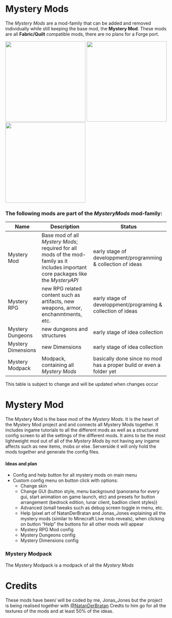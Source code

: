 # Mystery Mods
The *Mystery Mods* are a mod-family that can be added and removed individually while still keeping the base mod, the **Mystery Mod**.
These mods are all **Fabric/Quilt** compatible mods, there are no plans for a Forge port.

<img src="https://jonasjones.me/uploads/mod-badges/fabric-api.png" width="250px">
<img src="https://jonasjones.me/uploads/mod-badges/forge-support.png" width="250px">
<img src="https://jonasjones.me/uploads/mod-badges/available-modrinth.png" width="250px">

### The following mods are part of the *MysteryMods* mod-family:
| Name               | Description                                                                                                                          | Status                                                              |
|--------------------|--------------------------------------------------------------------------------------------------------------------------------------|---------------------------------------------------------------------|
| Mystery Mod        | Base mod of all *Mystery Mods*; required for all mods of the mod-family as it includes important core packages like the *MysteryAPI* | early stage of developpment/programming & collection of ideas       |
| Mystery RPG        | new RPG related content such as artifacts, new weapons, armor, enchanmtments, etc.                                                   | early stage of developpment/programing & collection of ideas        |
| Mystery Dungeons   | new dungeons and structures                                                                                                          | early stage of idea collection                                      |
| Mystery Dimensions | new Dimensions                                                                                                                       | early stage of idea collection                                      |
| Mystery Modpack    | Modpack, containing all *Mystery Mods*                                                                                               | basically done since no mod has a proper build or even a folder yet |

This table is subject to change and will be updated when changes occur

# Mystery Mod
The Mystery Mod is the base mod of the *Mystery Mods*. It is the heart of the Mystery Mod project and and connects all Mystery Mods together. It includes ingame tutorials to all the different mods as well as a structured config screen to all the settings of the different mods. It aims to be the most lightweight mod out of all of the *Mystery Mods* by not having any ingame affects such as new items, mobs or else. Serverside it will only hold the mods together and generate the config files.

#### Ideas and plan
- Config and help button for all mystery mods on main menu
- Custom config menu on button click with options:
	- Change skin
	- Change GUI (button style, menu background (panorama for every gui, start animation on game launch, etc) and presets for button arrangement (bedrock edition, lunar client, badlion client styles))
	- Advanced (small tweaks such as debug screen toggle in menu, etc.
	- Help (pixel art of NatanDerBratan and Jonas_Jones explaining all the mystery mods (similar to Minecraft Live mob reveals), when clicking on button “Help” the buttons for all other mods will appear
	- Mystery RPG Mod config
	- Mystery Dungeons config
	- Mystery Dimensions config

### Mystery Modpack
The Mystery Modpack is a modpack of all the *Mystery Mods* 
# Credits
These mods have been/ will be coded by me, Jonas_Jones but the project is being realised together with [@NatanDerBratan](https://www.github.com/NatanDerBratan)
Credts to him go for all the textures of the mods and at least 50% of the ideas.
